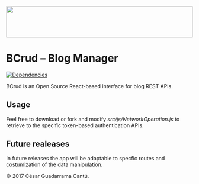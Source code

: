 <img src="http://45.55.94.138/static/img/icons/bcrub.svg" width="100%" height="85">

# BCrud – Blog Manager
[![Dependencies](https://david-dm.org/cesargdm/bcrud.svg)](https://david-dm.org/cesargdm/bcrud)

BCrud is an Open Source React-based interface for blog REST APIs.

## Usage
Feel free to download or fork and modify *src/js/NetworkOperation.js* to retrieve to the specific token-based authentication APIs.

## Future realeases
In future releases the app will be adaptable to specfic routes and costumization of the data manipulation.

&copy; 2017 César Guadarrama Cantú.
